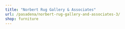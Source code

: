 ```yaml
---
title: "Norbert Rug Gallery & Associates"
url: /pasadena/norbert-rug-gallery-and-associates-3/
shop: furniture
---
```

